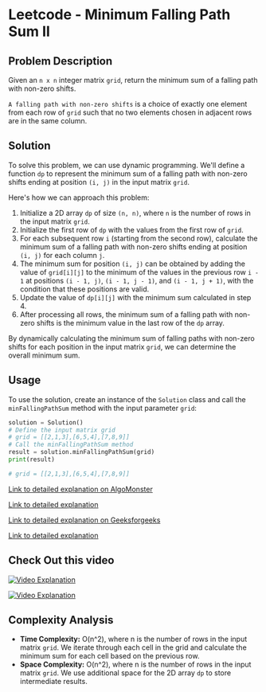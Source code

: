 # Leetcode - Minimum Falling Path Sum II

## Problem Description

Given an `n x n` integer matrix `grid`, return the minimum sum of a falling path with non-zero shifts.

`A falling path with non-zero shifts` is a choice of exactly one element from each row of `grid` such that no two elements chosen in adjacent rows are in the same column.

## Solution

To solve this problem, we can use dynamic programming. We'll define a function `dp` to represent the minimum sum of a falling path with non-zero shifts ending at position `(i, j)` in the input matrix `grid`.

Here's how we can approach this problem:

1. Initialize a 2D array `dp` of size `(n, n)`, where `n` is the number of rows in the input matrix `grid`.
2. Initialize the first row of `dp` with the values from the first row of `grid`.
3. For each subsequent row `i` (starting from the second row), calculate the minimum sum of a falling path with non-zero shifts ending at position `(i, j)` for each column `j`.
4. The minimum sum for position `(i, j)` can be obtained by adding the value of `grid[i][j]` to the minimum of the values in the previous row `i - 1` at positions `(i - 1, j)`, `(i - 1, j - 1)`, and `(i - 1, j + 1)`, with the condition that these positions are valid.
5. Update the value of `dp[i][j]` with the minimum sum calculated in step 4.
6. After processing all rows, the minimum sum of a falling path with non-zero shifts is the minimum value in the last row of the `dp` array.

By dynamically calculating the minimum sum of falling paths with non-zero shifts for each position in the input matrix `grid`, we can determine the overall minimum sum.

## Usage

To use the solution, create an instance of the `Solution` class and call the `minFallingPathSum` method with the input parameter `grid`:

```python
solution = Solution()
# Define the input matrix grid
# grid = [[2,1,3],[6,5,4],[7,8,9]]
# Call the minFallingPathSum method
result = solution.minFallingPathSum(grid)
print(result)
```

```python
# grid = [[2,1,3],[6,5,4],[7,8,9]]
```

[Link to detailed explanation on AlgoMonster](https://algo.monster/liteproblems/path-sum-ii)

[Link to detailed explanation](https://fastercapital.com/content/Dynamic-programming--Demystifying-Dynamic-Programming-with-IOI-Techniques.html)

[Link to detailed explanation on Geeksforgeeks](https://www.geeksforgeeks.org/introduction-to-dynamic-programming-data-structures-and-algorithm-tutorials/)

[Link to detailed explanation](https://takeuforward.org/data-structure/minimum-maximum-falling-path-sum-dp-12/)


## Check Out this video

[![Video Explanation](https://img.youtube.com/vi/LCC0gTGEK1Y/mqdefault.jpg)](https://youtu.be/LCC0gTGEK1Y)

[![Video Explanation](https://img.youtube.com/vi/_b8sptrsFEM/mqdefault.jpg)](https://youtu.be/_b8sptrsFEM)

## Complexity Analysis

- **Time Complexity:** O(n^2), where n is the number of rows in the input matrix `grid`. We iterate through each cell in the grid and calculate the minimum sum for each cell based on the previous row.
- **Space Complexity:** O(n^2), where n is the number of rows in the input matrix `grid`. We use additional space for the 2D array `dp` to store intermediate results.